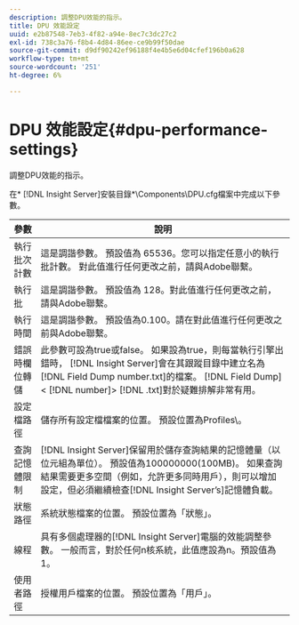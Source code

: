 ```yaml
---
description: 調整DPU效能的指示。
title: DPU 效能設定
uuid: e2b87548-7eb3-4f82-a94e-8ec7c3dc27c2
exl-id: 738c3a76-f8b4-4d84-86ee-ce9b99f50dae
source-git-commit: d9df90242ef96188f4e4b5e6d04cfef196b0a628
workflow-type: tm+mt
source-wordcount: '251'
ht-degree: 6%

---
```


# DPU 效能設定{#dpu-performance-settings}

調整DPU效能的指示。

在* [!DNL Insight Server]安裝目錄*\Components\DPU.cfg檔案中完成以下參數。

| 參數 | 說明 |
|---|---|
| 執行批次計數 | 這是調諧參數。 預設值為 65536。您可以指定任意小的執行批計數。 對此值進行任何更改之前，請與Adobe聯繫。 |
| 執行批 | 這是調諧參數。 預設值為 128。對此值進行任何更改之前，請與Adobe聯繫。 |
| 執行時間 | 這是調諧參數。 預設值為0.100。請在對此值進行任何更改之前與Adobe聯繫。 |
| 錯誤時欄位轉儲 | 此參數可設為true或false。 如果設為true，則每當執行引擎出錯時， [!DNL Insight Server]會在其跟蹤目錄中建立名為[!DNL Field Dump number.txt]的檔案。 [!DNL Field Dump] &lt; [!DNL number]> [!DNL .txt]對於疑難排解非常有用。 |
| 設定檔路徑 | 儲存所有設定檔檔案的位置。 預設位置為Profiles\。 |
| 查詢記憶體限制 | [!DNL Insight Server]保留用於儲存查詢結果的記憶體量（以位元組為單位）。 預設值為100000000(100MB)。 如果查詢結果需要更多空間（例如，允許更多同時用戶），則可以增加設定，但必須繼續檢查[!DNL Insight Server’s]記憶體負載。 |
| 狀態路徑 | 系統狀態檔案的位置。 預設位置為「狀態」。 |
| 線程 | 具有多個處理器的[!DNL Insight Server]電腦的效能調整參數。 一般而言，對於任何n核系統，此值應設為n。預設值為1。 |
| 使用者路徑 | 授權用戶檔案的位置。 預設位置為「用戶」。 |
